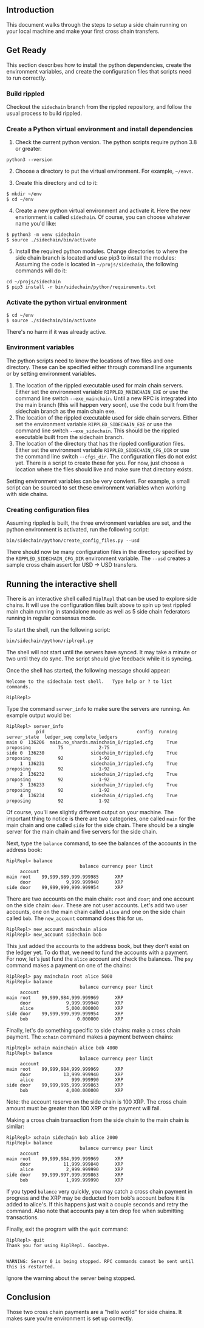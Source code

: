 ## Introduction

This document walks through the steps to setup a side chain running on your local
machine and make your first cross chain transfers.

## Get Ready

This section describes how to install the python dependencies, create the
environment variables, and create the configuration files that scripts need to
run correctly.

### Build rippled

Checkout the `sidechain` branch from the rippled repository, and follow the
usual process to build rippled.

### Create a Python virtual environment and install dependencies

1. Check the current python version. The python scripts require python 3.8 or greater:
```
python3 --version
```

2. Choose a directory to put the virtual environment. For example, `~/envs`.

3. Create this directory and cd to it:
```
$ mkdir ~/env
$ cd ~/env
```

4. Create a new python virtual environment and activate it. Here the new
   envrionment is called `sidechain`. Of course, you can choose whatever name
   you'd like:
```
$ python3 -m venv sidechain                                                    
$ source ./sidechain/bin/activate
```

5. Install the required python modules. Change directories to where the
   side chain branch is located and use pip3 to install the modules: Assuming the
   code is located in `~/projs/sidechain`, the following commands will do it:
```
cd ~/projs/sidechain
$ pip3 install -r bin/sidechain/python/requirements.txt 
```

### Activate the python virtual environment

```
$ cd ~/env
$ source ./sidechain/bin/activate
```

There's no harm if it was already active.

### Environment variables

The python scripts need to know the locations of two files and one directory.
These can be specified either through command line arguments or by setting
environment variables. 

1. The location of the rippled executable used for main chain servers. Either
   set the environment variable `RIPPLED_MAINCHAIN_EXE` or use the command line
   switch `--exe_mainchain`. Until a new RPC is integrated into the main branch
   (this will happen very soon), use the code built from the sidechain branch as
   the main chain exe.
2. The location of the rippled executable used for side chain servers. Either
   set the environment variable `RIPPLED_SIDECHAIN_EXE` or use the command line
   switch `--exe_sidechain`. This should be the rippled executable built from
   the sidechain branch.
3. The location of the directory that has the rippled configuration files.
   Either set the environment variable `RIPPLED_SIDECHAIN_CFG_DIR` or use the
   command line switch `--cfgs_dir`. The configuration files do not exist yet.
   There is a script to create these for you. For now, just choose a location
   where the files should live and make sure that directory exists.
   
Setting environment variables can be very convient. For example, a small script
can be sourced to set these environment variables when working with side chains.


### Creating configuration files

Assuming rippled is built, the three environment variables are set, and the
python environment is activated, run the following script:
```
bin/sidechain/python/create_config_files.py --usd
```

There should now be many configuration files in the directory specified by the
`RIPPLED_SIDECHAIN_CFG_DIR` environment variable. The `--usd` creates a sample
cross chain assert for USD -> USD transfers.

## Running the interactive shell

There is an interactive shell called `RiplRepl` that can be used to explore
side chains. It will use the configuration files built above to spin up test
rippled main chain running in standalone mode as well as 5 side chain federators
running in regular consensus mode. 

To start the shell, run the following script:
```
bin/sidechain/python/riplrepl.py
```

The shell will not start until the servers have synced. It may take a minute or
two until they do sync. The script should give feedback while it is syncing.

Once the shell has started, the following message should appear:
```
Welcome to the sidechain test shell.   Type help or ? to list commands.

RiplRepl> 
```

Type the command `server_info` to make sure the servers are running. An example output would be:
```
RiplRepl> server_info
           pid                                  config  running server_state  ledger_seq complete_ledgers
main 0  136206  main.no_shards.mainchain_0/rippled.cfg     True    proposing          75             2-75
side 0  136230                 sidechain_0/rippled.cfg     True    proposing          92             1-92
     1  136231                 sidechain_1/rippled.cfg     True    proposing          92             1-92
     2  136232                 sidechain_2/rippled.cfg     True    proposing          92             1-92
     3  136233                 sidechain_3/rippled.cfg     True    proposing          92             1-92
     4  136234                 sidechain_4/rippled.cfg     True    proposing          92             1-92
```

Of course, you'll see slightly different output on your machine. The important
thing to notice is there are two categories, one called `main` for the main chain
and one called `side` for the side chain. There should be a single server for the
main chain and five servers for the side chain.

Next, type the `balance` command, to see the balances of the accounts in the address book:
```
RiplRepl> balance
                           balance currency peer limit
     account                                          
main root    99,999,989,999.999985      XRP           
     door             9,999.999940      XRP           
side door    99,999,999,999.999954      XRP           
```

There are two accounts on the main chain: `root` and `door`; and one account on the side chain: `door`. These are not user accounts. Let's add two user accounts, one on the main chain called `alice` and one on the side chain called `bob`. The `new_account` command does this for us.

```
RiplRepl> new_account mainchain alice
RiplRepl> new_account sidechain bob
```

This just added the accounts to the address book, but they don't exist on the
ledger yet. To do that, we need to fund the accounts with a payment. For now,
let's just fund the `alice` account and check the balances. The `pay` command
makes a payment on one of the chains:

```
RiplRepl> pay mainchain root alice 5000
RiplRepl> balance
                           balance currency peer limit
     account                                          
main root    99,999,984,999.999969      XRP           
     door             9,999.999940      XRP           
     alice            5,000.000000      XRP           
side door    99,999,999,999.999954      XRP           
     bob                  0.000000      XRP      
```

Finally, let's do something specific to side chains: make a cross chain payment.
The `xchain` command makes a payment between chains:

```
RiplRepl> xchain mainchain alice bob 4000
RiplRepl> balance
                           balance currency peer limit
     account                                          
main root    99,999,984,999.999969      XRP           
     door            13,999.999940      XRP           
     alice              999.999990      XRP           
side door    99,999,995,999.999863      XRP           
     bob              4,000.000000      XRP           
```

Note: the account reserve on the side chain is 100 XRP. The cross chain amount
must be greater than 100 XRP or the payment will fail.

Making a cross chain transaction from the side chain to the main chain is similar:
```
RiplRepl> xchain sidechain bob alice 2000
RiplRepl> balance
                           balance currency peer limit
     account                                          
main root    99,999,984,999.999969      XRP           
     door            11,999.999840      XRP           
     alice            2,999.999990      XRP           
side door    99,999,997,999.999863      XRP           
     bob              1,999.999990      XRP    
```

If you typed `balance` very quickly, you may catch a cross chain payment in
progress and the XRP may be deducted from bob's account before it is added to
alice's. If this happens just wait a couple seconds and retry the command. Also
note that accounts pay a ten drop fee when submitting transactions.

Finally, exit the program with the `quit` command:
```
RiplRepl> quit
Thank you for using RiplRepl. Goodbye.


WARNING: Server 0 is being stopped. RPC commands cannot be sent until this is restarted.
```

Ignore the warning about the server being stopped.

## Conclusion

Those two cross chain payments are a "hello world" for side chains. It makes sure
you're environment is set up correctly.
